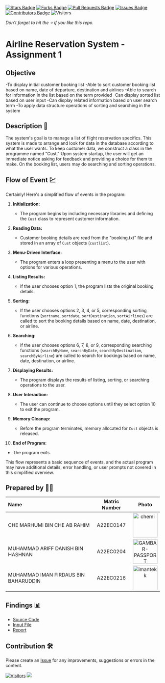 [![Stars Badge](https://img.shields.io/github/stars/jjn7702/SECJ2013-DSA)](https://github.com/jjn7702/SECJ2013-DSA/Submission/Sample/stargazers)
[![Forks Badge](https://img.shields.io/github/forks/jjn7702/SECJ2013-DSA)](https://github.com/jjn7702/SECJ2013-DSA/Submission/Sample/network/members)
[![Pull Requests Badge](https://img.shields.io/github/issues-pr/jjn7702/SECJ2013-DSA)](https://github.com/jjn7702/SECJ2013-DSA/Submission/Sample/pulls)
[![Issues Badge](https://img.shields.io/github/issues/jjn7702/SECJ2013-DSA)](https://github.com/jjn7702/SECJ2013-DSA/Submission/Sample/issues)
[![Contributors Badge](https://img.shields.io/github/contributors/jjn7702/SECJ2013-DSA?color=2b9348)](https://github.com/jjn7702/SECJ2013-DSA/Submission/Sample/graphs/contributors)
![Visitors](https://api.visitorbadge.io/api/visitors?path=https%3A%2F%2Fgithub.com%2Fjjn7702%2FSECJ2013-DSA%2FSubmission%2FSample&labelColor=%23d9e3f0&countColor=%23697689&style=flat)

_Don't forget to hit the :star: if you like this repo._

# Airline Reservation System - Assignment 1
## Objective
-To display initial customer booking list
-Able to sort customer booking list based on name, date of departure, destination and airlines
-Able to search for information in the list based on the term provided
-Can display sorted list based on user input
-Can display related information based on user search term
-To apply data structure operations of sorting and searching in the system


## Description 📝
The system's goal is to manage a list of flight reservation specifics. This system is made to arrange and look for data in the database according to what the user wants. To keep customer data, we construct a class in the programme named "Cust." Upon system startup, the user will get an immediate notice asking for feedback and providing a choice for them to make. On the booking list, users may do searching and sorting operations.


## Flow of Event 💹
Certainly! Here's a simplified flow of events in the program:

1. **Initialization:**
   - The program begins by including necessary libraries and defining the `Cust` class to represent customer information.

2. **Reading Data:**
   - Customer booking details are read from the "booking.txt" file and stored in an array of `Cust` objects (`custlist`).

3. **Menu-Driven Interface:**
   - The program enters a loop presenting a menu to the user with options for various operations.

4. **Listing Results:**
   - If the user chooses option 1, the program lists the original booking details.

5. **Sorting:**
   - If the user chooses options 2, 3, 4, or 5, corresponding sorting functions (`sortname`, `sortdate`, `sortDestination`, `sortAirlines`) are called to sort the booking details based on name, date, destination, or airline.

6. **Searching:**
   - If the user chooses options 6, 7, 8, or 9, corresponding searching functions (`searchByName`, `searchByDate`, `searchByDestination`, `searchByAirline`) are called to search for bookings based on name, date, destination, or airline.

7. **Displaying Results:**
   - The program displays the results of listing, sorting, or searching operations to the user.

8. **User Interaction:**
   - The user can continue to choose options until they select option 10 to exit the program.

9. **Memory Cleanup:**
   - Before the program terminates, memory allocated for `Cust` objects is released.

10. **End of Program:**
   - The program exits.

This flow represents a basic sequence of events, and the actual program may have additional details, error handling, or user prompts not covered in this simplified overview.



## Prepared by 🧑‍💻

| Name             | Matric Number | Photo                                                         |
| :---------------- | :-------------: | :------------------------------------------------------------: |
| CHE MARHUMI BIN CHE AB RAHIM   | A22EC0147|<a href="https://imgbb.com/"><img src="https://i.ibb.co/hg1vSKm/chemi.jpg" alt="chemi" border="0" width="80" height="80"></a>      |
| MUHAMMAD ARIFF DANISH BIN HASHNAN       | A22EC0204      | <a href="https://ibb.co/CJ4Z8yv"><img src="https://i.ibb.co/gvQp98w/GAMBAR-PASSPORT.jpg" alt="GAMBAR-PASSPORT" width="80" height="80" border="0"></a>  |
| MUHAMMAD IMAN FIRDAUS BIN BAHARUDDIN       | A22EC0216       |<a href="https://imgbb.com/"><img src="https://i.ibb.co/yYcSd4R/imantekk.jpg" alt="imantekk" border="0" width="80" height="80"></a>       |


## Findings 📊

- [Source Code](./Source-code/Assg1.cpp)
- [Input File](./Source-code/booking.txt)
- [Report](https://github.com/jjn7702/SECJ2013-DSA/blob/main/Submission/sec02/Gusion/Assigment%201/Assignment%201%20DSA%20Gusion.pdf)

## Contribution 🛠️
Please create an [Issue](https://github.com/jjn7702/SECJ2013-DSA/Submission/Sample/issues) for any improvements, suggestions or errors in the content.

[![Visitors](https://api.visitorbadge.io/api/visitors?path=https%3A%2F%2Fgithub.com%2Fjjn7702&labelColor=%23697689&countColor=%23555555&style=plastic)](https://visitorbadge.io/status?path=https%3A%2F%2Fgithub.com%2Fjjn7702)
![](https://hit.yhype.me/github/profile?user_id=81284918)



